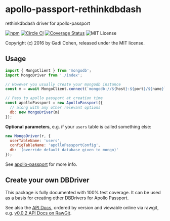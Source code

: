 # apollo-passport-rethinkdbdash

rethinkdbdash driver for apollo-passport

[![npm](https://img.shields.io/npm/v/apollo-passport-mongodb.svg?maxAge=2592000)](https://www.npmjs.com/package/apollo-passport-mongodb) [![Circle CI](https://circleci.com/gh/tomitrescak/apollo-passport-mongodb.svg?style=shield)](https://circleci.com/gh/tomitrescak/apollo-passport-mongodb) [![Coverage Status](https://coveralls.io/repos/github/tomitrescak/apollo-passport-mongodb/badge.svg?branch=master)](https://coveralls.io/github/tomitrescak/apollo-passport-mongodb?branch=master) ![MIT License](https://img.shields.io/badge/license-MIT-blue.svg)

Copyright (c) 2016 by Gadi Cohen, released under the MIT license.

## Usage

```js
import { MongoClient } from 'mongodb';
import MongoDriver from './index';

// However you usually create your mongodb instance
const m = await MongoClient.connect(`mongodb://${host}:${port}/${name}`);

// Pass to apollo passport at creation time
const apolloPassport = new ApolloPassport({
  // along with any other relevant options
  db: new MongoDriver(m)
});
```

**Optional parameters**, e.g. if your `users` table is called something else:

```js
new MongoDriver(r, {
  userTableName: 'users',
  configTableName: 'apolloPassportConfig',
  db: '(override default database given to mongo)'
});
```

See [apollo-passport](https://github.com/apollo-passport/apollo-passport) for more info.

## Create your own DBDriver

This package is fully documented with 100% test coverage.  It can be used as a basis for creating other DBDrivers for Apollo Passport.

See also the [API Docs](docs/api/apollo-passport-rethinkdbdash), ordered by version and viewable online via rawgit, e.g. [v0.0.2 API Docs on RawGit](https://cdn.rawgit.com/apollo-passport/rethinkdbdash/master/docs/api/apollo-passport-rethinkdbdash/0.0.2/RethinkDBDashDriver.html).
